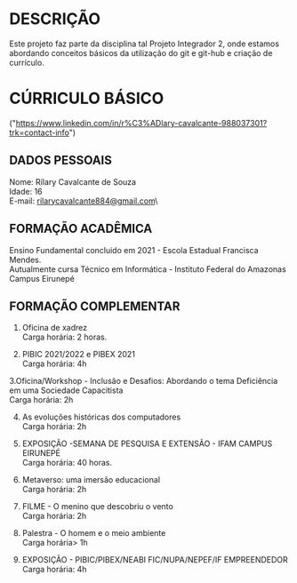 
# DESCRIÇÃO

Este projeto faz parte da disciplina tal Projeto Integrador 2, onde estamos abordando conceitos básicos da utilização do git e git-hub e criação de currículo.

# CÚRRICULO BÁSICO
("https://www.linkedin.com/in/r%C3%ADlary-cavalcante-988037301?trk=contact-info")
## DADOS PESSOAIS

Nome: Rílary Cavalcante de Souza\
Idade: 16\
E-mail: rilarycavalcante884@gmail.com\

## FORMAÇÃO ACADÊMICA

Ensino Fundamental concluido em 2021 - Escola Estadual Francisca Mendes.\
Autualmente cursa Técnico em Informática - Instituto Federal do Amazonas Campus Eirunepé

## FORMAÇÃO COMPLEMENTAR

1. Oficina de xadrez\
Carga horária: 2 horas.

2. PIBIC 2021/2022 e PIBEX 2021\
Carga horária: 4h

3.Oficina/Workshop - Inclusão e Desafios: Abordando o tema Deficiência em uma Sociedade Capacitista\
Carga horária: 2h

4. As evoluções históricas dos computadores\
Carga horária: 2h

5. EXPOSIÇÃO -SEMANA DE PESQUISA E EXTENSÃO - IFAM CAMPUS EIRUNEPÉ\
Carga horária: 40 horas.

6. Metaverso: uma imersão educacional\
Carga horária: 2h

7. FILME - O menino que descobriu o vento\
Carga horária: 2h

8. Palestra - O homem e o meio ambiente\
Carga horária> 1h

9. EXPOSIÇÃO - PIBIC/PIBEX/NEABI FIC/NUPA/NEPEF/IF EMPREENDEDOR\
Carga horária: 4h



